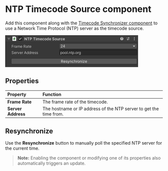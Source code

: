 # NTP Timecode Source component

Add this component along with the [Timecode Synchronizer component](ref-component-timecode-synchronizer.md) to use a Network Time Protocol (NTP) server as the timecode source.

![](images/ref-component-ntp-timecode-source.png)

## Properties

| Property | Function |
|:---|:---|
| **Frame Rate** | The frame rate of the timecode. |
| **Server Address** | The hostname or IP address of the NTP server to get the time from. |

## Resynchronize

Use the **Resynchronize** button to manually poll the specified NTP server for the current time.

>**Note:** Enabling the component or modifying one of its properties also automatically triggers an update.
